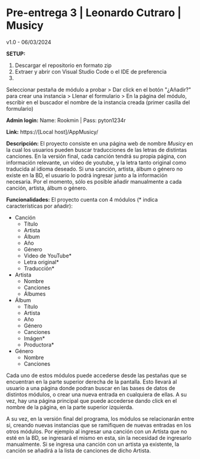 # Pre-entrega 3 | Leonardo Cutraro | Musicy
v1.0 - 06/03/2024

**SETUP:**
1. Descargar el repositorio en formato zip
2. Extraer y abrir con Visual Studio Code o el IDE de preferencia
3. 
Seleccionar pestaña de módulo a probar > Dar click en el botón "¿Añadir?" para crear una instancia > Llenar el formulario > En la página del módulo, escribir en el buscador el nombre de la instancia creada (primer casilla del formulario)

**Admin login:**
Name: Rookmin |
Pass: pyton1234r

**Link:**
https://[Local host]/AppMusicy/

**Descripción:**
El proyecto consiste en una página web de nombre *Musicy* en la cual los usuarios pueden buscar traducciones de las letras de distintas canciones. En la versión final, cada canción tendrá su propia página, con información relevante, un video de youtube, y la letra tanto original como traducida al idioma deseado. Si una canción, artista, álbum o género no existe en la BD, el usuario lo podrá ingresar junto a la información necesaria. Por el momento, sólo es posible añadir manualmente a cada canción, artista, álbum o género.

**Funcionalidades:**
El proyecto cuenta con 4 módulos (* indica características por añadir):

- Canción
    - Título
    - Artista
    - Álbum
    - Año
    - Género
    - Video de YouTube*
    - Letra original*
    - Traducción*
- Artista
    - Nombre
    - Canciones
    - Álbumes
- Álbum
    - Título
    - Artista
    - Año
    - Género
    - Canciones
    - Imágen*
    - Productora*
- Género
    - Nombre
    - Canciones

Cada uno de estos módulos puede accederse desde las pestañas que se encuentran en la parte superior derecha de la pantalla. Esto llevará al usuario a una página donde podran buscar en las bases de datos de distintos módulos, o crear una nueva entrada en cualquiera de ellas. A su vez, hay una página principal que puede accederse dando click en el nombre de la página, en la parte superior izquierda.

A su vez, en la versión final del programa, los módulos se relacionarán entre si, creando nuevas instancias que se ramifiquen de nuevas entradas en los otros módulos. Por ejemplo al ingresar una canción con un Artista que no esté en la BD, se ingresará el mismo en esta, sin la necesidad de ingresarlo manualmente. Si se ingresa una canción con un artista ya existente, la canción se añadirá a la lista de canciones de dicho Artista.

